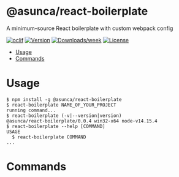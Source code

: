 @asunca/react-boilerplate
=========================

A minimum-source React boilerplate with custom webpack config

[![oclif](https://img.shields.io/badge/cli-oclif-brightgreen.svg)](https://oclif.io)
[![Version](https://img.shields.io/npm/v/@asunca/react-boilerplate.svg)](https://npmjs.org/package/@asunca/react-boilerplate)
[![Downloads/week](https://img.shields.io/npm/dw/@asunca/react-boilerplate.svg)](https://npmjs.org/package/@asunca/react-boilerplate)
[![License](https://img.shields.io/npm/l/@asunca/react-boilerplate.svg)](https://github.com/asunca/react-boilerplate/blob/master/package.json)

<!-- toc -->
* [Usage](#usage)
* [Commands](#commands)
<!-- tocstop -->
# Usage
<!-- usage -->
```sh-session
$ npm install -g @asunca/react-boilerplate
$ react-boilerplate NAME_OF_YOUR_PROJECT
running command...
$ react-boilerplate (-v|--version|version)
@asunca/react-boilerplate/0.0.4 win32-x64 node-v14.15.4
$ react-boilerplate --help [COMMAND]
USAGE
  $ react-boilerplate COMMAND
...
```
<!-- usagestop -->
# Commands
<!-- commands -->

<!-- commandsstop -->
